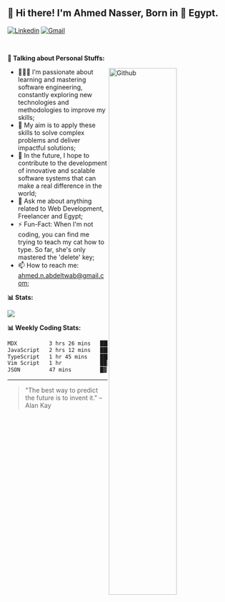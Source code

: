 <!-- Your title -->
## 👋 Hi there! I'm Ahmed Nasser, Born in 🚀 Egypt.
<!-- Your badges
You can use the website to generate badges: https://shields.io/
-->

[![Linkedin](https://img.shields.io/badge/-LinkedIn-blue?style=flat&logo=Linkedin&logoColor=white)](https://www.linkedin.com/in/ahmed-n-abdeltwab/)
[![Gmail](https://img.shields.io/badge/-Gmail-c14438?style=flat&logo=Gmail&logoColor=white)](mailto:ahmed.n.abdeltwab@gmail.com)

&nbsp;

<!-- Talking about you -->
**🚀 Talking about Personal Stuffs:**

<!-- Any image aligned to the right. Beware the width -->
<img width="55%" align="right" alt="Github" src="https://raw.githubusercontent.com/onimur/.github/master/.resources/git-header.svg" />

- 👨🏽‍💻 I’m passionate about learning and mastering software engineering, constantly exploring new technologies and methodologies to improve my skills;
- 🔭 My aim is to apply these skills to solve complex problems and deliver impactful solutions;
- 🌱 In the future, I hope to contribute to the development of innovative and scalable software systems that can make a real difference in the world;
- 💬 Ask me about anything related to Web Development, Freelancer and Egypt;
- ⚡️ Fun-Fact: When I'm not coding, you can find me trying to teach my cat how to type. So far, she's only mastered the 'delete' key;
- 📫 How to reach me: ahmed.n.abdeltwab@gmail.com;

<!-- My Coding Stats -->
**📊 Stats:**

![](https://github-profile-trophy.vercel.app/?username=ahmed-n-abdeltwab&theme=dracula&no-frame=false&no-bg=false&margin-w=4)

**📊 Weekly Coding Stats:**
<!--START_SECTION:waka-->

```txt
MDX          3 hrs 26 mins   ███████▓░░░░░░░░░░░░░░░░░   30.87 %
JavaScript   2 hrs 12 mins   █████░░░░░░░░░░░░░░░░░░░░   19.83 %
TypeScript   1 hr 45 mins    ████░░░░░░░░░░░░░░░░░░░░░   15.86 %
Vim Script   1 hr            ██▒░░░░░░░░░░░░░░░░░░░░░░   09.05 %
JSON         47 mins         █▓░░░░░░░░░░░░░░░░░░░░░░░   07.18 %
```

<!--END_SECTION:waka-->

---

> "The best way to predict the future is to invent it." – Alan Kay
